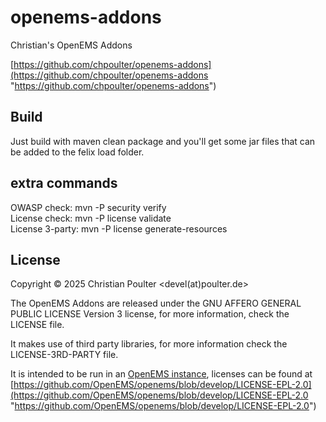 # openems-addons
Christian's OpenEMS Addons

[https://github.com/chpoulter/openems-addons](https://github.com/chpoulter/openems-addons "https://github.com/chpoulter/openems-addons")

## Build

Just build with maven clean package and you'll get some jar files that can be added to the felix load folder.

## extra commands

OWASP check: mvn -P security verify  
License check: mvn -P license validate  
License 3-party: mvn -P license generate-resources  

## License

Copyright © 2025 Christian Poulter <devel(at)poulter.de>

The OpenEMS Addons are released under the GNU AFFERO GENERAL PUBLIC LICENSE Version 3 license, for more information, check the LICENSE file.

It makes use of third party libraries, for more information check the LICENSE-3RD-PARTY file.

It is intended to be run in an [OpenEMS instance](https://github.com/OpenEMS/openems "OpenEMS instance"), licenses can be found at [https://github.com/OpenEMS/openems/blob/develop/LICENSE-EPL-2.0](https://github.com/OpenEMS/openems/blob/develop/LICENSE-EPL-2.0 "https://github.com/OpenEMS/openems/blob/develop/LICENSE-EPL-2.0")
